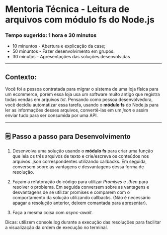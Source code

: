 # Mentoria Técnica - Leitura de arquivos com módulo fs do Node.js
### Tempo sugerido: 1 hora e 30 minutos

- 10 minuntos - Abertura e explicação da case;
- 50 minuntos - Fazer desenvolvimento em grupos.
- 30 minutos - Apresentações das soluções desenvolvidas

----

## Contexto:

 Você foi a pessoa contratada para migrar o sistema de uma loja física para um ecommerce, porém essa loja usa um software muito antigo que registra todas vendas em arquivos _txt_. Pensando como pessoa desenvolvedora, você decidiu automatizar essa tarefa, usando o **módulo fs** do Node.js para ler as informações desses arquivos, convertê-las em um _json_ e assim enviar tudo para ser consumida por uma API.

---

## 🗒 Passo a passo para Desenvolvimento

1. Desenvolva uma solução usando o **módulo fs** para criar uma função que leia os três arquivos de texto e crie/escreva os conteúdos nos arquivos .json correspondentes utilizando callbacks. Em seguida, conversem sobre as vantagens e desvantagens dessa forma de resolução.

2. Façam a refatoração do código para utilizar  _Promises_ e _.then_ para resolver o problema. Em seguida conversem sobre as vantagens e desvantagens de se utilizar promises e comparem com o comportamento da solução utilizando callbacks. (Não é necessário apagar a resolução anterior, deixem comantada para apresentar).

3. Faça a mesma coisa com _async-await_.

Dicas: utilizem console.log durante a execução das resoluções para facilitar a visualização da ordem de execução no terminal.
  

